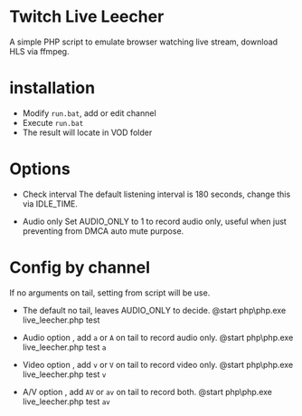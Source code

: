 # Twitch Live Leecher

A simple PHP script to emulate browser watching live stream, download HLS via ffmpeg.

# installation

- Modify `run.bat`, add or edit channel
- Execute `run.bat`
- The result will locate in VOD folder

# Options

- Check interval
The default listening interval is 180 seconds, change this via IDLE_TIME.

- Audio only
Set AUDIO_ONLY to 1 to record audio only, useful when just preventing from DMCA auto mute purpose.

# Config by channel 

If no arguments on tail, setting from script will be use.

- The default no tail, leaves AUDIO_ONLY to decide.
@start php\php.exe live_leecher.php test

- Audio option , add `a` or `A` on tail to record audio only.
@start php\php.exe live_leecher.php test `a`

- Video option , add `v` or `V` on tail to record video only.
@start php\php.exe live_leecher.php test `v`

- A/V option , add `AV` or `av` on tail to record both.
@start php\php.exe live_leecher.php test `av`
